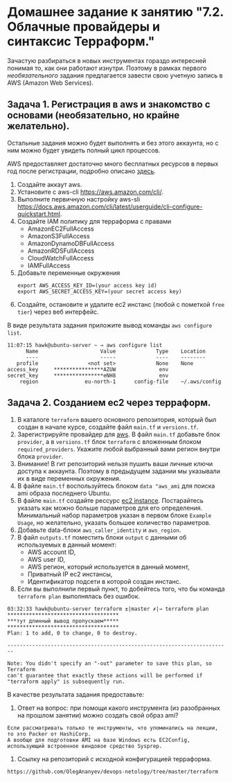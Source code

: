 # Домашнее задание к занятию "7.2. Облачные провайдеры и синтаксис Терраформ."

Зачастую разбираться в новых инструментах гораздо интересней понимая то, как они работают изнутри. 
Поэтому в рамках первого *необязательного* задания предлагается завести свою учетную запись в AWS (Amazon Web Services).

## Задача 1. Регистрация в aws и знакомство с основами (необязательно, но крайне желательно).

Остальные задания можно будет выполнять и без этого аккаунта, но с ним можно будет увидеть полный цикл процессов. 

AWS предоставляет достаточно много бесплатных ресурсов в первых год после регистрации, подробно описано [здесь](https://aws.amazon.com/free/).
1. Создайте аккаут aws.
1. Установите c aws-cli https://aws.amazon.com/cli/.
1. Выполните первичную настройку aws-sli https://docs.aws.amazon.com/cli/latest/userguide/cli-configure-quickstart.html.
1. Создайте IAM политику для терраформа c правами
    * AmazonEC2FullAccess
    * AmazonS3FullAccess
    * AmazonDynamoDBFullAccess
    * AmazonRDSFullAccess
    * CloudWatchFullAccess
    * IAMFullAccess
1. Добавьте переменные окружения 
    ```
    export AWS_ACCESS_KEY_ID=(your access key id)
    export AWS_SECRET_ACCESS_KEY=(your secret access key)
    ```
1. Создайте, остановите и удалите ec2 инстанс (любой с пометкой `free tier`) через веб интерфейс. 

В виде результата задания приложите вывод команды `aws configure list`.
```
11:07:15 hawk@ubuntu-server ~ → aws configure list
      Name                    Value             Type    Location
      ----                    -----             ----    --------
   profile                <not set>             None    None
access_key     ****************AZUW              env
secret_key     ****************eNH8              env
    region               eu-north-1      config-file    ~/.aws/config
```

## Задача 2. Созданием ec2 через терраформ. 

1. В каталоге `terraform` вашего основного репозитория, который был создан в начале курсе, создайте файл `main.tf` и `versions.tf`.
1. Зарегистрируйте провайдер для [aws](https://registry.terraform.io/providers/hashicorp/aws/latest/docs). В файл `main.tf` добавьте
блок `provider`, а в `versions.tf` блок `terraform` с вложенным блоком `required_providers`. Укажите любой выбранный вами регион 
внутри блока `provider`.
1. Внимание! В гит репозиторий нельзя пушить ваши личные ключи доступа к аккаунта. Поэтому в предыдущем задании мы указывали
их в виде переменных окружения. 
1. В файле `main.tf` воспользуйтесь блоком `data "aws_ami` для поиска ami образа последнего Ubuntu.  
1. В файле `main.tf` создайте рессурс [ec2 instance](https://registry.terraform.io/providers/hashicorp/aws/latest/docs/resources/instance).
Постарайтесь указать как можно больше параметров для его определения. Минимальный набор параметров указан в первом блоке 
`Example Usage`, но желательно, указать большее количество параметров. 
1. Добавьте data-блоки `aws_caller_identity` и `aws_region`.
1. В файл `outputs.tf` поместить блоки `output` с данными об используемых в данный момент: 
    * AWS account ID,
    * AWS user ID,
    * AWS регион, который используется в данный момент, 
    * Приватный IP ec2 инстансы,
    * Идентификатор подсети в которой создан инстанс.  
1. Если вы выполнили первый пункт, то добейтесь того, что бы команда `terraform plan` выполнялась без ошибок. 

```
03:32:33 hawk@ubuntu-server terraform ±|master ✗|→ terraform plan
************************************
***тут длинный вывод пропускаем*****
************************************
Plan: 1 to add, 0 to change, 0 to destroy.

------------------------------------------------------------------------

Note: You didn't specify an "-out" parameter to save this plan, so Terraform
can't guarantee that exactly these actions will be performed if
"terraform apply" is subsequently run.

```


В качестве результата задания предоставьте:
1. Ответ на вопрос: при помощи какого инструмента (из разобранных на прошлом занятии) можно создать свой образ ami?
```
Если рассматривать только те инструменты, что упоминались на лекции, то это Packer от HashiCorp.
А вообще для подготовки AMI на базе Windows есть EC2Config, использующий встроенное виндовое средство Sysprep.
```
1. Ссылку на репозиторий с исходной конфигурацией терраформа.
```
https://github.com/OlegAnanyev/devops-netology/tree/master/terraform
```
 
